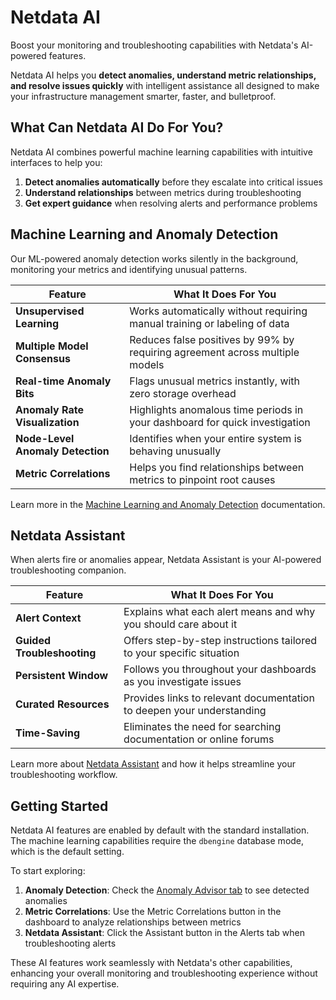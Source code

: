 # Netdata AI

Boost your monitoring and troubleshooting capabilities with Netdata's AI-powered features. 

Netdata AI helps you **detect anomalies, understand metric relationships, and resolve issues quickly** with intelligent assistance all designed to make your infrastructure management smarter, faster, and bulletproof.

## What Can Netdata AI Do For You?

Netdata AI combines powerful machine learning capabilities with intuitive interfaces to help you:

1. **Detect anomalies automatically** before they escalate into critical issues
2. **Understand relationships** between metrics during troubleshooting 
3. **Get expert guidance** when resolving alerts and performance problems

## Machine Learning and Anomaly Detection

Our ML-powered anomaly detection works silently in the background, monitoring your metrics and identifying unusual patterns.

| Feature | What It Does For You |
|---------|----------|
| **Unsupervised Learning** | Works automatically without requiring manual training or labeling of data |
| **Multiple Model Consensus** | Reduces false positives by 99% by requiring agreement across multiple models |
| **Real-time Anomaly Bits** | Flags unusual metrics instantly, with zero storage overhead |
| **Anomaly Rate Visualization** | Highlights anomalous time periods in your dashboard for quick investigation |
| **Node-Level Anomaly Detection** | Identifies when your entire system is behaving unusually |
| **Metric Correlations** | Helps you find relationships between metrics to pinpoint root causes |

Learn more in the [Machine Learning and Anomaly Detection](/docs/machine-learning-and-anomaly-detection/ml-and-anomaly-detection.md) documentation.

## Netdata Assistant

When alerts fire or anomalies appear, Netdata Assistant is your AI-powered troubleshooting companion.

| Feature | What It Does For You |
|---------|----------|
| **Alert Context** | Explains what each alert means and why you should care about it |
| **Guided Troubleshooting** | Offers step-by-step instructions tailored to your specific situation |
| **Persistent Window** | Follows you throughout your dashboards as you investigate issues |
| **Curated Resources** | Provides links to relevant documentation to deepen your understanding |
| **Time-Saving** | Eliminates the need for searching documentation or online forums |

Learn more about [Netdata Assistant](/docs/netdata-assistant.md) and how it helps streamline your troubleshooting workflow.

## Getting Started

Netdata AI features are enabled by default with the standard installation. The machine learning capabilities require the `dbengine` database mode, which is the default setting.

To start exploring:

1. **Anomaly Detection**: Check the [Anomaly Advisor tab](/docs/dashboards-and-charts/anomaly-advisor-tab.md) to see detected anomalies
2. **Metric Correlations**: Use the Metric Correlations button in the dashboard to analyze relationships between metrics
3. **Netdata Assistant**: Click the Assistant button in the Alerts tab when troubleshooting alerts

These AI features work seamlessly with Netdata's other capabilities, enhancing your overall monitoring and troubleshooting experience without requiring any AI expertise.

